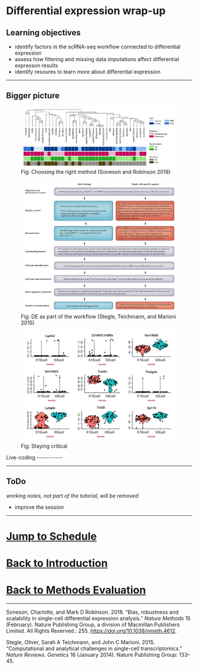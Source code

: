 Differential expression wrap-up
================

Learning objectives
-------------------

-   identify factors in the scRNA-seq workflow connected to differential expression
-   assess how filtering and missing data imputations affect differential expresson results
-   identify resoures to learn more about differential expression

------------------------------------------------------------------------

Bigger picture
--------------

<figure>
<img src="session-de-files/images/wrap-Robinson-2018.png">
<figcaption>
Fig: Choosing the right method (Soneson and Robinson 2018)
</figcaption>
</figure>
<figure>
<img src="session-de-files/images/wrap-Stegle-2015.png">
<figcaption>
Fig: DE as part of the workflow (Stegle, Teichmann, and Marioni 2015)
</figcaption>
</figure>
<figure>
<img src="session-de-files/images/wrap-dist.png">
<figcaption>
Fig: Staying critical
</figcaption>
</figure>
Live-coding
-----------

------------------------------------------------------------------------

ToDo
----

*working notes, not part of the tutorial, will be removed*

-   improve the session

------------------------------------------------------------------------

[Jump to Schedule](../schedule.md)
==================================

[Back to Introduction](session-de.md)
=====================================

[Back to Methods Evaluation](session-de-methods-evaluation.md)
==============================================================

------------------------------------------------------------------------

Soneson, Charlotte, and Mark D Robinson. 2018. “Bias, robustness and scalability in single-cell differential expression analysis.” *Nature Methods* 15 (February). Nature Publishing Group, a division of Macmillan Publishers Limited. All Rights Reserved.: 255. <https://doi.org/10.1038/nmeth.4612>.

Stegle, Oliver, Sarah A Teichmann, and John C Marioni. 2015. “Computational and analytical challenges in single-cell transcriptomics.” *Nature Reviews. Genetics* 16 (January 2014). Nature Publishing Group: 133–45.
